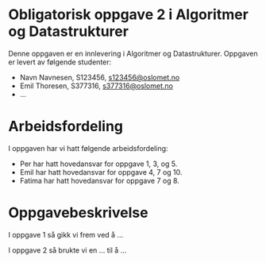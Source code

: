 # Obligatorisk oppgave 2 i Algoritmer og Datastrukturer

Denne oppgaven er en innlevering i Algoritmer og Datastrukturer. 
Oppgaven er levert av følgende studenter:
* Navn Navnesen, S123456, s123456@oslomet.no
* Emil Thoresen, S377316, s377316@oslomet.no
* ...

# Arbeidsfordeling

I oppgaven har vi hatt følgende arbeidsfordeling:
* Per har hatt hovedansvar for oppgave 1, 3, og 5. 
* Emil har hatt hovedansvar for oppgave 4, 7 og 10.
* Fatima har hatt hovedansvar for oppgave 7 og 8. 

# Oppgavebeskrivelse

I oppgave 1 så gikk vi frem ved å ...

I oppgave 2 så brukte vi en ... til å ...
